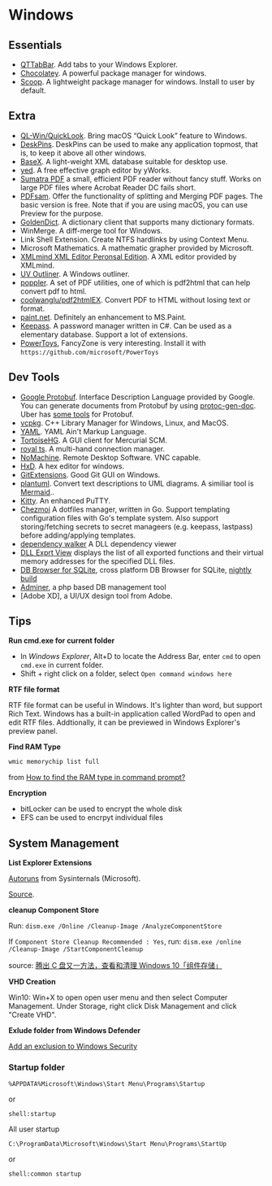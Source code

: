 # Windows

## Essentials

* [QTTabBar](http://qttabbar.wikidot.com/). Add tabs to your Windows Explorer.
* [Chocolatey](http://chocolatey.org/). A powerful package manager for windows.
* [Scoop](http://scoop.sh/). A lightweight package manager for windows. Install to user by default.

## Extra

* [QL-Win/QuickLook](https://github.com/QL-Win/QuickLook/). Bring macOS “Quick Look” feature to Windows.
* [DeskPins](http://efotinis.neocities.org/deskpins/index.html). DeskPins can be used to make any application topmost, that is, to keep it above all other windows. 
* [BaseX](http://www.basex.org/). A light-weight XML database suitable for desktop use.
* [yed](https://www.yworks.com/yed). A free effective graph editor by yWorks.
* [Sumatra PDF](https://www.sumatrapdfreader.org) a small, efficient PDF reader without fancy stuff. Works on large PDF files where Acrobat Reader DC fails short.
* [PDFsam](https://pdfsam.org/). Offer the functionality of splitting and Merging PDF pages. The basic version is free. Note that if you are using macOS, you can use Preview for the purpose.
* [GoldenDict](http://goldendict.org/). A dictionary client that supports many dictionary formats.
* WinMerge. A diff-merge tool for Windows.
* Link Shell Extension. Create NTFS hardlinks by using Context Menu.
* Microsoft Mathematics. A mathematic grapher provided by Microsoft.
* [XMLmind XML Editor Peronsal Edition](http://www.xmlmind.com/xmleditor/download.shtml). A XML editor provided by XMLmind.
* [UV Outliner](http://www.uvoutliner.com/). A Windows outliner.
* [poppler](https://poppler.freedesktop.org/). A set of PDF utilities, one of which is pdf2html that can help convert pdf to html.
* [coolwanglu/pdf2htmlEX](https://github.com/coolwanglu/pdf2htmlEX). Convert PDF to HTML without losing text or format.
* [paint.net](https://www.getpaint.net/). Definitely an enhancement to MS.Paint.
* [Keepass](https://keepass.info/). A password manager written in C#. Can be used as a elementary database. Support a lot of extensions.
* [PowerToys](https://github.com/microsoft/PowerToys), FancyZone is very interesting. Install it with `https://github.com/microsoft/PowerToys`

## Dev Tools

* [Google Protobuf](https://github.com/google/protobuf). Interface Description Language provided by Google. You can generate documents from Protobuf by using [protoc-gen-doc](https://github.com/pseudomuto/protoc-gen-doc). Uber has [some tools](https://github.com/uber/prototool) for Protobuf.
* [vcpkg](https://github.com/Microsoft/vcpkg). C++ Library Manager for Windows, Linux, and MacOS.
* [YAML](http://yaml.org/). YAML Ain't Markup Language.
* [TortoiseHG](https://tortoisehg.bitbucket.io/). A GUI client for Mercurial SCM.
* [royal ts](https://www.royalapplications.com/ts). A multi-hand connection manager.
* [NoMachine](https://www.nomachine.com/). Remote Desktop Software. VNC capable.
* [HxD](http://www.mh-nexus.de/). A hex editor for windows.
* [GitExtensions](https://github.com/gitextensions/gitextensions). Good Git GUI on Windows.
* [plantuml](http://plantuml.com/). Convert text descriptions to UML diagrams. A similiar tool is [Mermaid](https://github.com/knsv/mermaid)..
* [Kitty](http://kitty.9bis.net/). An enhanced PuTTY.
* [Chezmoi](https://github.com/twpayne/chezmoi) A dotfiles manager, written in Go. Support templating configuration files with Go's template system. Also support storing/fetching secrets to secret manageers (e.g. keepass, lastpass) before adding/applying templates.
* [dependency walker](http://www.dependencywalker.com/) A DLL dependency viewer
* [DLL Exprt View](http://www.nirsoft.net/utils/dll_export_viewer.html) displays the list of all exported functions and their virtual memory addresses for the specified DLL files.
* [DB Browser for SQLite](https://sqlitebrowser.org/), cross platform DB Browser for SQLite, [nightly build](https://nightlies.sqlitebrowser.org/latest/)
* [Adminer](adminer.org), a php based DB management tool
* [Adobe XD], a UI/UX design tool from Adobe.

## Tips

**Run cmd.exe for current folder**

* In *Windows Explorer*, Alt+D to locate the Address Bar, enter `cmd` to open `cmd.exe` in current folder.
* Shift + right click on a folder, select `Open command windows here` 

**RTF file format**

RTF file format can be useful in Windows. It's lighter than word, but support Rich Text. Windows has a built-in application called WordPad to open and edit RTF files. Addtionally, it can be previewed in Windows Explorer's preview panel. 

**Find RAM Type**

```cmd
wmic memorychip list full
```

from [How to find the RAM type in command prompt?](https://superuser.com/questions/606318/how-to-find-the-ram-type-in-command-prompt)

**Encryption**

* bitLocker can be used to encrypt the whole disk
* EFS can be used to encrpyt individual files

## System Management

**List Explorer Extensions**

[Autoruns](https://docs.microsoft.com/en-us/sysinternals/downloads/autoruns) from Sysinternals (Microsoft).

[Source](https://superuser.com/questions/286000/how-to-list-explorer-extensions-and-disable-them).

**cleanup Component Store**

Run: `dism.exe /Online /Cleanup-Image /AnalyzeComponentStore`

If `Component Store Cleanup Recommended : Yes`, run: `dism.exe /online /Cleanup-Image /StartComponentCleanup`

source: [腾出 C 盘又一方法，查看和清理 Windows 10「组件存储」](https://www.sysgeek.cn/windows-10-clean-component-store/)

**VHD Creation**

Win10: Win+X to open open user menu and then select Computer Management. Under Storage, right click Disk Management and click "Create VHD".

**Exlude folder from Windows Defender**

[Add an exclusion to Windows Security](https://support.microsoft.com/en-us/help/4028485/windows-10-add-an-exclusion-to-windows-security)

### Startup folder

`%APPDATA%Microsoft\Windows\Start Menu\Programs\Startup`

or 

`shell:startup`


All user startup

`C:\ProgramData\Microsoft\Windows\Start Menu\Programs\StartUp`

or 

`shell:common startup`
